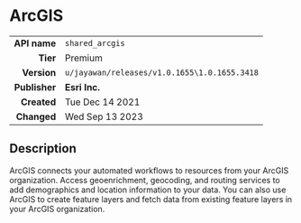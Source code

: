 # ArcGIS
| | |
|-:|-|
|**API name**|`shared_arcgis`|
|**Tier**|Premium|
|**Version**|`u/jayawan/releases/v1.0.1655\1.0.1655.3418`|
|**Publisher**|**Esri Inc.**|
|**Created**|Tue Dec 14 2021|
|**Changed**|Wed Sep 13 2023|

## Description
ArcGIS connects your automated workflows to resources from your ArcGIS organization. Access geoenrichment, geocoding, and routing services to add demographics and location information to your data. You can also use ArcGIS to create feature layers and fetch data from existing feature layers in your ArcGIS organization.
